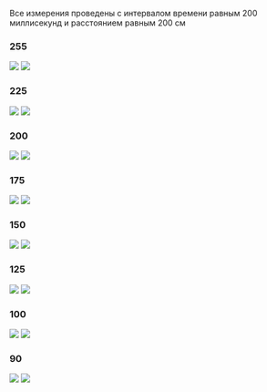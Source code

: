 
Все измерения проведены с интервалом времени равным 200 миллисекунд и расстоянием равным 200 см

### 255
![](/img/P255.png)
![](/img/S255.png)
### 225
![](/img/P225.png)
![](/img/S225.png)
### 200
![](/img/P200.png)
![](/img/S200.png)
### 175
![](/img/P175.png)
![](/img/S175.png)
### 150
![](/img/P150.png)
![](/img/S150.png)
### 125
![](/img/P125.png)
![](/img/S125.png)
### 100
![](/img/P100.png)
![](/img/S100.png)
### 90
![](/img/P90.png)
![](/img/S90.png)
